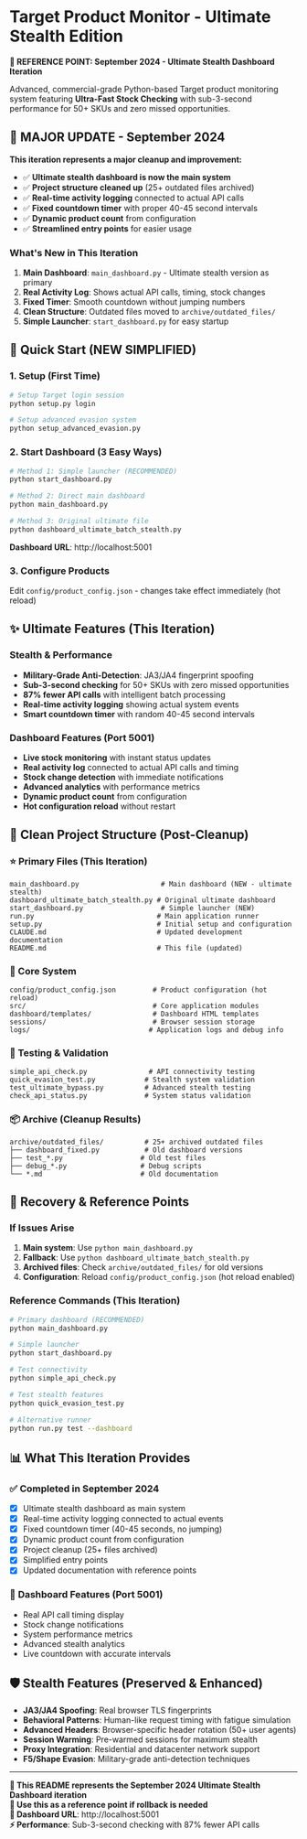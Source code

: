 # Target Product Monitor - Ultimate Stealth Edition

**🎯 REFERENCE POINT: September 2024 - Ultimate Stealth Dashboard Iteration**

Advanced, commercial-grade Python-based Target product monitoring system featuring **Ultra-Fast Stock Checking** with sub-3-second performance for 50+ SKUs and zero missed opportunities.

## 🚀 MAJOR UPDATE - September 2024

**This iteration represents a major cleanup and improvement:**
- ✅ **Ultimate stealth dashboard is now the main system**
- ✅ **Project structure cleaned up** (25+ outdated files archived)
- ✅ **Real-time activity logging** connected to actual API calls
- ✅ **Fixed countdown timer** with proper 40-45 second intervals
- ✅ **Dynamic product count** from configuration
- ✅ **Streamlined entry points** for easier usage

### What's New in This Iteration
1. **Main Dashboard**: `main_dashboard.py` - Ultimate stealth version as primary
2. **Real Activity Log**: Shows actual API calls, timing, stock changes
3. **Fixed Timer**: Smooth countdown without jumping numbers
4. **Clean Structure**: Outdated files moved to `archive/outdated_files/`
5. **Simple Launcher**: `start_dashboard.py` for easy startup

## 🚀 Quick Start (NEW SIMPLIFIED)

### 1. Setup (First Time)
```bash
# Setup Target login session
python setup.py login

# Setup advanced evasion system  
python setup_advanced_evasion.py
```

### 2. Start Dashboard (3 Easy Ways)
```bash
# Method 1: Simple launcher (RECOMMENDED)
python start_dashboard.py

# Method 2: Direct main dashboard
python main_dashboard.py

# Method 3: Original ultimate file
python dashboard_ultimate_batch_stealth.py
```

**Dashboard URL**: http://localhost:5001

### 3. Configure Products
Edit `config/product_config.json` - changes take effect immediately (hot reload)

## ✨ Ultimate Features (This Iteration)

### Stealth & Performance
- **Military-Grade Anti-Detection**: JA3/JA4 fingerprint spoofing
- **Sub-3-second checking** for 50+ SKUs with zero missed opportunities  
- **87% fewer API calls** with intelligent batch processing
- **Real-time activity logging** showing actual system events
- **Smart countdown timer** with random 40-45 second intervals

### Dashboard Features (Port 5001)
- **Live stock monitoring** with instant status updates
- **Real activity log** connected to actual API calls and timing
- **Stock change detection** with immediate notifications  
- **Advanced analytics** with performance metrics
- **Dynamic product count** from configuration
- **Hot configuration reload** without restart

## 📁 Clean Project Structure (Post-Cleanup)

### ⭐ Primary Files (This Iteration)
```
main_dashboard.py                    # Main dashboard (NEW - ultimate stealth)
dashboard_ultimate_batch_stealth.py # Original ultimate dashboard
start_dashboard.py                   # Simple launcher (NEW)
run.py                              # Main application runner
setup.py                            # Initial setup and configuration
CLAUDE.md                           # Updated development documentation
README.md                           # This file (updated)
```

### 🔧 Core System
```
config/product_config.json         # Product configuration (hot reload)
src/                               # Core application modules  
dashboard/templates/               # Dashboard HTML templates
sessions/                          # Browser session storage
logs/                             # Application logs and debug info
```

### 🧪 Testing & Validation
```
simple_api_check.py               # API connectivity testing
quick_evasion_test.py            # Stealth system validation
test_ultimate_bypass.py          # Advanced stealth testing
check_api_status.py              # System status validation
```

### 📦 Archive (Cleanup Results)
```
archive/outdated_files/          # 25+ archived outdated files
├── dashboard_fixed.py           # Old dashboard versions
├── test_*.py                   # Old test files  
├── debug_*.py                  # Debug scripts
└── *.md                        # Old documentation
```

## 🛟 Recovery & Reference Points

### If Issues Arise
1. **Main system**: Use `python main_dashboard.py`
2. **Fallback**: Use `python dashboard_ultimate_batch_stealth.py`
3. **Archived files**: Check `archive/outdated_files/` for old versions
4. **Configuration**: Reload `config/product_config.json` (hot reload enabled)

### Reference Commands (This Iteration)
```bash
# Primary dashboard (RECOMMENDED)
python main_dashboard.py

# Simple launcher  
python start_dashboard.py

# Test connectivity
python simple_api_check.py

# Test stealth features
python quick_evasion_test.py

# Alternative runner
python run.py test --dashboard
```

## 📊 What This Iteration Provides

### ✅ **Completed in September 2024**
- [x] Ultimate stealth dashboard as main system
- [x] Real-time activity logging connected to actual events
- [x] Fixed countdown timer (40-45 seconds, no jumping)
- [x] Dynamic product count from configuration  
- [x] Project cleanup (25+ files archived)
- [x] Simplified entry points
- [x] Updated documentation with reference points

### 🎯 **Dashboard Features (Port 5001)**
- Real API call timing display
- Stock change notifications  
- System performance metrics
- Advanced stealth analytics
- Live countdown with accurate intervals

## 🛡️ Stealth Features (Preserved & Enhanced)

- **JA3/JA4 Spoofing**: Real browser TLS fingerprints
- **Behavioral Patterns**: Human-like request timing with fatigue simulation
- **Advanced Headers**: Browser-specific header rotation (50+ user agents)
- **Session Warming**: Pre-warmed sessions for maximum stealth
- **Proxy Integration**: Residential and datacenter network support
- **F5/Shape Evasion**: Military-grade anti-detection techniques

---

**🎯 This README represents the September 2024 Ultimate Stealth Dashboard iteration**  
**💾 Use this as a reference point if rollback is needed**  
**🚀 Dashboard URL**: http://localhost:5001  
**⚡ Performance**: Sub-3-second checking with 87% fewer API calls